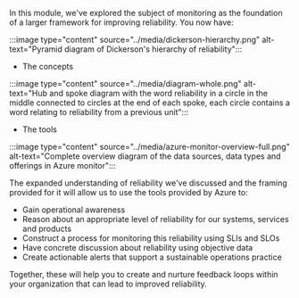 In this module, we've explored the subject of monitoring as the foundation
of a larger framework for improving reliability. You now have:

:::image type="content" source="../media/dickerson-hierarchy.png" alt-text="Pyramid diagram of Dickerson's hierarchy of reliability":::

- The concepts

:::image type="content" source="../media/diagram-whole.png" alt-text="Hub and spoke diagram with the word reliability in a circle in the middle connected to circles at the end of each spoke, each circle contains a word relating to reliability from a previous unit":::

- The tools

:::image type="content" source="../media/azure-monitor-overview-full.png" alt-text="Complete overview diagram of the data sources, data types and offerings in Azure monitor":::

The expanded understanding of reliability we've discussed and the framing
provided for it will allow us to use the tools provided by Azure to:

-   Gain operational awareness
-   Reason about an appropriate level of reliability for our systems,
    services and products
-   Construct a process for monitoring this reliability using SLIs and SLOs
-   Have concrete discussion about reliability using objective data
-   Create actionable alerts that support a sustainable operations practice

Together, these will help you to create and nurture feedback loops within
your organization that can lead to improved reliability.
